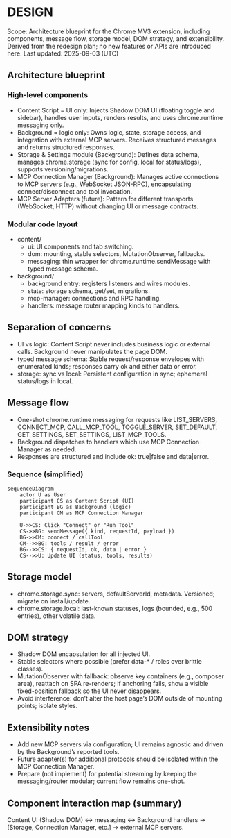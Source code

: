 # DESIGN

Scope: Architecture blueprint for the Chrome MV3 extension, including components, message flow, storage model, DOM strategy, and extensibility. Derived from the redesign plan; no new features or APIs are introduced here.
Last updated: 2025-09-03 (UTC)

## Architecture blueprint

### High-level components

- Content Script = UI only: Injects Shadow DOM UI (floating toggle and sidebar), handles user inputs, renders results, and uses chrome.runtime messaging only.
- Background = logic only: Owns logic, state, storage access, and integration with external MCP servers. Receives structured messages and returns structured responses.
- Storage & Settings module (Background): Defines data schema, manages chrome.storage (sync for config, local for status/logs), supports versioning/migrations.
- MCP Connection Manager (Background): Manages active connections to MCP servers (e.g., WebSocket JSON-RPC), encapsulating connect/disconnect and tool invocation.
- MCP Server Adapters (future): Pattern for different transports (WebSocket, HTTP) without changing UI or message contracts.

### Modular code layout

- content/
  - ui: UI components and tab switching.
  - dom: mounting, stable selectors, MutationObserver, fallbacks.
  - messaging: thin wrapper for chrome.runtime.sendMessage with typed message schema.
- background/
  - background entry: registers listeners and wires modules.
  - state: storage schema, get/set, migrations.
  - mcp-manager: connections and RPC handling.
  - handlers: message router mapping kinds to handlers.

## Separation of concerns

- UI vs logic: Content Script never includes business logic or external calls. Background never manipulates the page DOM.
- typed message schema: Stable request/response envelopes with enumerated kinds; responses carry ok and either data or error.
- storage: sync vs local: Persistent configuration in sync; ephemeral status/logs in local.

## Message flow

- One-shot chrome.runtime messaging for requests like LIST_SERVERS, CONNECT_MCP, CALL_MCP_TOOL, TOGGLE_SERVER, SET_DEFAULT, GET_SETTINGS, SET_SETTINGS, LIST_MCP_TOOLS.
- Background dispatches to handlers which use MCP Connection Manager as needed.
- Responses are structured and include ok: true|false and data|error.

### Sequence (simplified)

```mermaid
sequenceDiagram
    actor U as User
    participant CS as Content Script (UI)
    participant BG as Background (logic)
    participant CM as MCP Connection Manager

    U->>CS: Click "Connect" or "Run Tool"
    CS->>BG: sendMessage({ kind, requestId, payload })
    BG->>CM: connect / callTool
    CM-->>BG: tools / result / error
    BG-->>CS: { requestId, ok, data | error }
    CS-->>U: Update UI (status, tools, results)
```

## Storage model

- chrome.storage.sync: servers, defaultServerId, metadata. Versioned; migrate on install/update.
- chrome.storage.local: last-known statuses, logs (bounded, e.g., 500 entries), other volatile data.

## DOM strategy

- Shadow DOM encapsulation for all injected UI.
- Stable selectors where possible (prefer data-* / roles over brittle classes).
- MutationObserver with fallback: observe key containers (e.g., composer area), reattach on SPA re-renders; if anchoring fails, show a visible fixed-position fallback so the UI never disappears.
- Avoid interference: don’t alter the host page’s DOM outside of mounting points; isolate styles.

## Extensibility notes

- Add new MCP servers via configuration; UI remains agnostic and driven by the Background’s reported tools.
- Future adapter(s) for additional protocols should be isolated within the MCP Connection Manager.
- Prepare (not implement) for potential streaming by keeping the messaging/router modular; current flow remains one-shot.

## Component interaction map (summary)

Content UI (Shadow DOM) ↔ messaging ↔ Background handlers → [Storage, Connection Manager, etc.] → external MCP servers.
